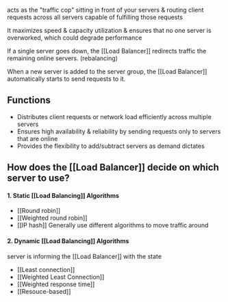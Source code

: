 acts as the "traffic cop" sitting in front of your servers & routing client requests across all servers capable of fulfilling those requests

It maximizes speed & capacity utilization & ensures that no one server is overworked, which could degrade performance

If a single server goes down, the [[Load Balancer]] redirects traffic the remaining online servers. (rebalancing)

When a new server is added to the server group, the [[Load Balancer]] automatically starts to send requests to it.
## Functions
- Distributes client requests or network load efficiently across multiple servers
- Ensures high availability & reliability by sending requests only to servers that are online
- Provides the flexibility to add/subtract servers as demand dictates
## How does the [[Load Balancer]] decide on which server to use?
#### 1. Static [[Load Balancing]] Algorithms
- [[Round robin]]
- [[Weighted round robin]]
- [[IP hash]]
	Generally use different algorithms to move traffic around

#### 2. Dynamic [[Load Balancing]] Algorithms
server is informing the [[Load Balancer]] with the state
- [[Least connection]]
- [[Weighted Least Connection]]
- [[Weighted response time]]
- [[Resouce-based]]
